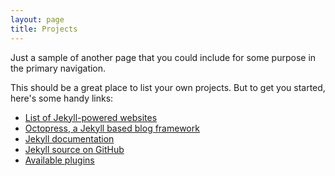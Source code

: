 ```yaml
---
layout: page
title: Projects
---
```


Just a sample of another page that you could include for some purpose in the primary navigation.

This should be a great place to list your own projects. But to get you started, here's some handy links:

- [List of Jekyll-powered websites](https://github.com/jekyll/jekyll/wiki/Sites)
- [Octopress, a Jekyll based blog framework](https://github.com/octopress/)
- [Jekyll documentation](http://jekyllrb.com/)
- [Jekyll source on GitHub](https://github.com/jekyll/jekyll)
- [Available plugins](http://jekyllrb.com/docs/plugins/#available_plugins)
